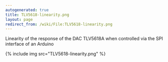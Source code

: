 ```yaml
---
autogenerated: true
title: TLV5618-linearity.png
layout: page
redirect_from: /wiki/File:TLV5618-linearity.png
---
```


Linearity of the response of the DAC TLV5618A when controlled via the
SPI interface of an Arduino

{% include img src="TLV5618-linearity.png" %}
